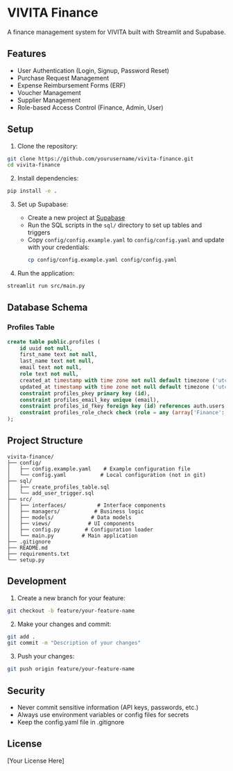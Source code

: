 # VIVITA Finance

A finance management system for VIVITA built with Streamlit and Supabase.

## Features

- User Authentication (Login, Signup, Password Reset)
- Purchase Request Management
- Expense Reimbursement Forms (ERF)
- Voucher Management
- Supplier Management
- Role-based Access Control (Finance, Admin, User)

## Setup

1. Clone the repository:
```bash
git clone https://github.com/yourusername/vivita-finance.git
cd vivita-finance
```

2. Install dependencies:
```bash
pip install -e .
```

3. Set up Supabase:
   - Create a new project at [Supabase](https://supabase.com)
   - Run the SQL scripts in the `sql/` directory to set up tables and triggers
   - Copy `config/config.example.yaml` to `config/config.yaml` and update with your credentials:
     ```bash
     cp config/config.example.yaml config/config.yaml
     ```

4. Run the application:
```bash
streamlit run src/main.py
```

## Database Schema

### Profiles Table
```sql
create table public.profiles (
    id uuid not null,
    first_name text not null,
    last_name text not null,
    email text not null,
    role text not null,
    created_at timestamp with time zone not null default timezone ('utc'::text, now()),
    updated_at timestamp with time zone not null default timezone ('utc'::text, now()),
    constraint profiles_pkey primary key (id),
    constraint profiles_email_key unique (email),
    constraint profiles_id_fkey foreign key (id) references auth.users (id),
    constraint profiles_role_check check (role = any (array['Finance'::text, 'Admin'::text, 'User'::text]))
);
```

## Project Structure

```
vivita-finance/
├── config/
│   ├── config.example.yaml    # Example configuration file
│   └── config.yaml           # Local configuration (not in git)
├── sql/
│   ├── create_profiles_table.sql
│   └── add_user_trigger.sql
├── src/
│   ├── interfaces/          # Interface components
│   ├── managers/           # Business logic
│   ├── models/            # Data models
│   ├── views/            # UI components
│   ├── config.py        # Configuration loader
│   └── main.py         # Main application
├── .gitignore
├── README.md
├── requirements.txt
└── setup.py
```

## Development

1. Create a new branch for your feature:
```bash
git checkout -b feature/your-feature-name
```

2. Make your changes and commit:
```bash
git add .
git commit -m "Description of your changes"
```

3. Push your changes:
```bash
git push origin feature/your-feature-name
```

## Security

- Never commit sensitive information (API keys, passwords, etc.)
- Always use environment variables or config files for secrets
- Keep the config.yaml file in .gitignore

## License

[Your License Here]
